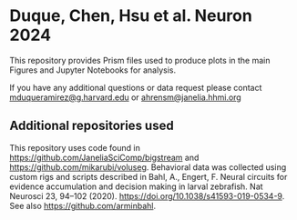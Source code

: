 
# Duque, Chen, Hsu et al. Neuron 2024

This repository provides Prism files used to produce plots in the main Figures and Jupyter Notebooks for analysis.

If you have any additional questions or data request please contact mduqueramirez@g.harvard.edu or ahrensm@janelia.hhmi.org


## Additional repositories used 

This repository uses code found in https://github.com/JaneliaSciComp/bigstream and https://github.com/mikarubi/voluseg. Behavioral data was collected using custom rigs and scripts described in Bahl, A., Engert, F. Neural circuits for evidence accumulation and decision making in larval zebrafish. Nat Neurosci 23, 94–102 (2020). https://doi.org/10.1038/s41593-019-0534-9. See also https://github.com/arminbahl. 
